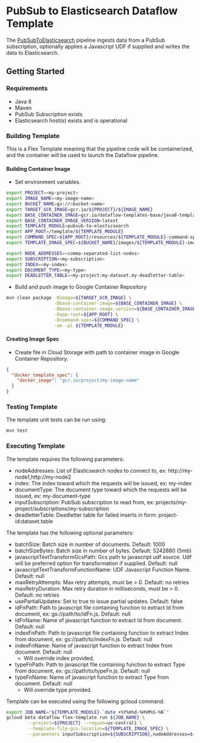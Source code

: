 # PubSub to Elasticsearch Dataflow Template

The [PubSubToElasticsearch](../../src/main/java/com/google/cloud/teleport/v2/elasticsearch/templates/PubSubToElasticsearch.java) pipeline
ingests data from a PubSub subscription, optionally applies a Javascript UDF if supplied and writes the data to Elasticsearch.

## Getting Started

### Requirements
* Java 8
* Maven
* PubSub Subscription exists
* Elasticsearch host(s) exists and is operational

### Building Template
This is a Flex Template meaning that the pipeline code will be containerized, and the container will be
used to launch the Dataflow pipeline.

#### Building Container Image
* Set environment variables.
```sh
export PROJECT=<my-project>
export IMAGE_NAME=<my-image-name>
export BUCKET_NAME=gs://<bucket-name>
export TARGET_GCR_IMAGE=gcr.io/${PROJECT}/${IMAGE_NAME}
export BASE_CONTAINER_IMAGE=gcr.io/dataflow-templates-base/java8-template-launcher-base
export BASE_CONTAINER_IMAGE_VERSION=latest
export TEMPLATE_MODULE=pubsub-to-elasticsearch
export APP_ROOT=/template/${TEMPLATE_MODULE}
export COMMAND_SPEC=${APP_ROOT}/resources/${TEMPLATE_MODULE}-command-spec.json
export TEMPLATE_IMAGE_SPEC=${BUCKET_NAME}/images/${TEMPLATE_MODULE}-image-spec.json

export NODE_ADDRESSES=<comma-separated-list-nodes>
export SUBSCRIPTION=<my-subscription>
export INDEX=<my-index>
export DOCUMENT_TYPE=<my-type>
export DEADLETTER_TABLE=<my-project:my-dataset.my-deadletter-table>
```

* Build and push image to Google Container Repository

```sh
mvn clean package -Dimage=${TARGET_GCR_IMAGE} \
                  -Dbase-container-image=${BASE_CONTAINER_IMAGE} \
                  -Dbase-container-image.version=${BASE_CONTAINER_IMAGE_VERSION} \
                  -Dapp-root=${APP_ROOT} \
                  -Dcommand-spec=${COMMAND_SPEC} \
                  -am -pl ${TEMPLATE_MODULE}
```

#### Creating Image Spec

* Create file in Cloud Storage with path to container image in Google Container Repository.
```json
{
  "docker_template_spec": {
    "docker_image": "gcr.io/project/my-image-name"
  }
}
```

### Testing Template

The template unit tests can be run using:
```sh
mvn test
```

### Executing Template

The template requires the following parameters:
* nodeAddresses: List of Elasticsearch nodes to connect to, ex: http://my-node1,http://my-node2
* index: The index toward which the requests will be issued, ex: my-index
* documentType: The document type toward which the requests will be issued, ex: my-document-type
* inputSubscription: PubSub subscription to read from, ex: projects/my-project/subscriptions/my-subscription
* deadletterTable: Deadletter table for failed inserts in form: project-id:dataset.table

The template has the following optional parameters:
* batchSize: Batch size in number of documents. Default: 1000
* batchSizeBytes: Batch size in number of bytes. Default: 5242880 (5mb)
* javascriptTextTransformGcsPath: Gcs path to javascript udf source. Udf will be preferred option for transformation if supplied. Default: null
* javascriptTextTransformFunctionName: UDF Javascript Function Name. Default: null
* maxRetryAttempts: Max retry attempts, must be > 0. Default: no retries
* maxRetryDuration: Max retry duration in milliseconds, must be > 0. Default: no retries
* usePartialUpdates: Set to true to issue partial updates. Default: false
* idFnPath: Path to javascript file containing function to extract Id from document, ex: gs://path/to/idFn.js. Default: null
* idFnName: Name of javascript function to extract Id from document. Default: null
* indexFnPath: Path to javascript file containing function to extract Index from document, ex: gs://path/to/indexFn.js. Default: null
* indexFnName: Name of javascript function to extract Index from document. Default: null
    * Will override index provided.
* typeFnPath: Path to javascript file containing function to extract Type from document, ex: gs://path/to/typeFn.js. Default: null
* typeFnName: Name of javascript function to extract Type from document. Default: null
    * Will override type provided.

Template can be executed using the following gcloud command.
```sh
export JOB_NAME="${TEMPLATE_MODULE}-`date +%Y%m%d-%H%M%S-%N`"
gcloud beta dataflow flex-template run ${JOB_NAME} \
        --project=${PROJECT} --region=us-central1 \
        --template-file-gcs-location=${TEMPLATE_IMAGE_SPEC} \
        --parameters inputSubscription=${SUBSCRIPTION},nodeAddresses=${NODE_ADDRESSES},index=${INDEX},documentType=${DOCUMENT_TYPE},deadletterTable=${DEADLETTER_TABLE}
```